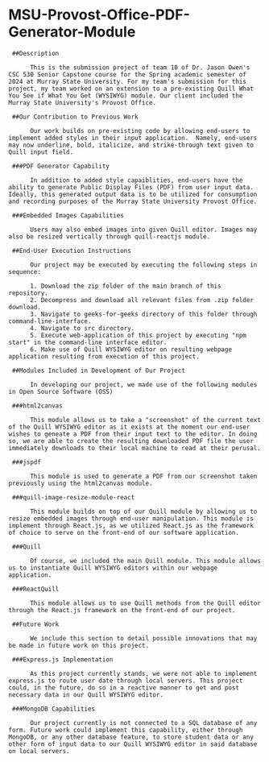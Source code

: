 # MSU-Provost-Office-PDF-Generator-Module
     
     ##Description

          This is the submission project of team 10 of Dr. Jason Owen's CSC 530 Senior Capstone course for the Spring academic semester of 2024 at Murray State University. For my team's submission for this project, my team worked on an extension to a pre-existing Quill What You See if What You Get (WYSIWYG) module. Our client included the Murray State University's Provost Office.

     ##Our Contribution to Previous Work

          Our work builds on pre-existing code by allowing end-users to implement added styles in their input application.  Namely, end-users may now underline, bold, italicize, and strike-through text given to Quill input field.

     ###PDF Generator Capability

          In addition to added style capaiblities, end-users have the ability to generate Public Display Files (PDF) from user input data. Ideally, this generated output data is to be utilized for consumption and recording purposes of the Murray State University Provost Office.

     ###Embedded Images Capabilities

          Users may also embed images into given Quill editor. Images may also be resized vertically through quill-reactjs module.

     ##End-User Execution Instructions

          Our project may be executed by executing the following steps in sequence:

          1. Download the zip folder of the main branch of this repository.
          2. Decompress and download all relevant files from .zip folder download.
          3. Navigate to geeks-for-geeks directory of this folder through command-line-interface.
          4. Navigate to src directory.
          5. Execute web-application of this project by executing "npm start" in the command-line interface editor.
          6. Make use of Quill WYSIWYG editor on resulting webpage application resulting from execution of this project.

     ##Modules Included in Development of Our Project

          In developing our project, we made use of the following modules in Open Source Software (OSS)

     ###html2canvas

          This module allows us to take a "screenshot" of the current text of the Quill WYSIWYG editor as it exists at the moment our end-user wishes to geneate a PDF from their input text to the editor. In doing so, we are able to create the resulting downloaded PDF file the user immediately downloads to their local machine to read at their perusal.

     ###jspdf

          This module is used to generate a PDF from our screenshot taken previously using the html2canvas module.

     ###quill-image-resize-module-react

          This module builds on top of our Quill module by allowing us to resize embedded images through end-user manipulation. This module is implement through React.js, as we utilized React.js as the framework of choice to serve on the front-end of our software application.

     ###Quill

          Of course, we included the main Quill module. This module allows us to instantiate Quill WYSIWYG editors within our webpage application.

     ###ReactQuill

          This module allows us to use Quill methods from the Quill editor through the React.js framework on the front-end of our project.

     ##Future Work

          We include this section to detail possible innovations that may be made in future work on this project.

     ###Express.js Implementation

          As this project currently stands, we were not able to implement express.js to route user date through local servers. This project could, in the future, do so in a reactive manner to get and post necessary data in our Quill WYSIWYG editor.

     ###MongoDB Capabilities

          Our project currently is not connected to a SQL database of any form. Future work could implement this capability, either through MongoDB, or any other database feature, to store student data or any other form of input data to our Quill WYSIWYG editor in said database on local servers.
